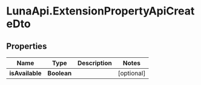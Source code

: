 # LunaApi.ExtensionPropertyApiCreateDto

## Properties

Name | Type | Description | Notes
------------ | ------------- | ------------- | -------------
**isAvailable** | **Boolean** |  | [optional] 


